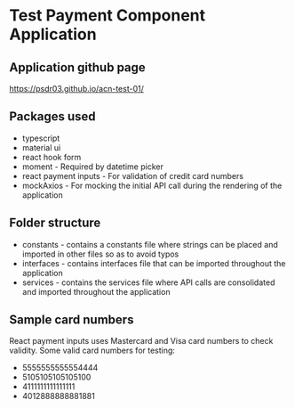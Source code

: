 # Test Payment Component Application

## Application github page 
https://psdr03.github.io/acn-test-01/

## Packages used
- typescript
- material ui
- react hook form
- moment - Required by datetime picker
- react payment inputs - For validation of credit card numbers
- mockAxios - For mocking the initial API call during the rendering of the application

## Folder structure
- constants - contains a constants file where strings can be placed and imported in other files so as to avoid typos
- interfaces - contains interfaces file that can be imported throughout the application
- services - contains the services file where API calls are consolidated and imported throughout the application

## Sample card numbers
React payment inputs uses Mastercard and Visa card numbers to check validity. Some valid card numbers for testing:
- 5555555555554444
- 5105105105105100
- 4111111111111111
- 4012888888881881